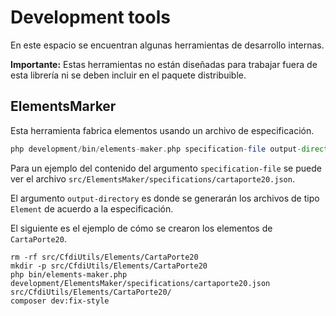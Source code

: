 # Development tools

En este espacio se encuentran algunas herramientas de desarrollo internas.

**Importante:** Estas herramientas no están diseñadas para trabajar fuera de esta librería ni se deben
incluir en el paquete distribuible.

## ElementsMarker

Esta herramienta fabrica elementos usando un archivo de especificación.

```php
php development/bin/elements-maker.php specification-file output-directory
```

Para un ejemplo del contenido del argumento `specification-file` se puede ver el archivo
`src/ElementsMaker/specifications/cartaporte20.json`.

El argumento `output-directory` es donde se generarán los archivos de tipo `Element` de acuerdo a la especificación.

El siguiente es el ejemplo de cómo se crearon los elementos de `CartaPorte20`.

```shell
rm -rf src/CfdiUtils/Elements/CartaPorte20
mkdir -p src/CfdiUtils/Elements/CartaPorte20
php bin/elements-maker.php development/ElementsMaker/specifications/cartaporte20.json src/CfdiUtils/Elements/CartaPorte20/
composer dev:fix-style
```
